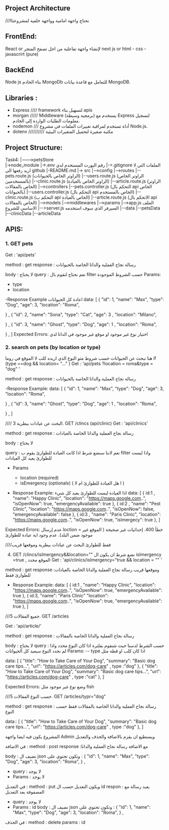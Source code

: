 ## Project Architecture

///نحتاج واجهة امامية وواجهة خلفية لمشروعناا


## FrontEnd:
React or  لإنشاء واجهة تفاعلية من اجل تصفح المتجر 
next js  or
html - css - javascrirt (pure)

## BackEnd
Node js  بناء الخادم
MongoDb للتعامل مع قاعدة بيانات MongoDB.


## Libraries :
- Express  ////  framework لتسهيل بناء apis
- morgan  /////    Middleware (برمجية وسيطة) يستخدم مع Express لتسجيل معلومات الطلبات الواردة إلى الخادم.
- nodemon  ///   أداة تستخدم لمراقبة تغييرات الملفات في مشروع Node.js.
- dotenv  //////////    مكتبة صغيرة لتحميل المتغيرات البيئية 

## Project Structure:
Task4:
|--->petsStore      
    |->node_module
    |->.env       رقم البورت المستخدم لدي
    |->.gitignore     الملفات التي لا اريد رفعها الى github
    |-README.md
    |-> src
        |-->config
        |-->routes
            |--pets.route.js     (الراوتر الخاص بالحيوانات)
            |--users.route.js     (الراوتر الخاص بالمستخدمين)
            |--clinic.route.js     (الراوتر الخاص بالعيادة)
            |--article.route.js     (الراوتر الخاص بالمقالات)
        |-->controllers
            |--pets.controller.js   (التحكم بال api الخاص  بالحيوانات)
            |--users.controller.js   (التحكم بال api الخاص بالمستخدم)
            |--clinic.route.js     (التحكم ب api الخاص بالعيادة)
            |--article.route.js     (الاتحكم بال api الخاص بالمقالات)
        |-->models
        |-->middlewares
            |-->params
        |-->app.js      الملف الاساسي للشروع
        |-->server.js    السيرفر الذي سوف استخدمه
        |--data
            |--petsData
            |--clinicData
            |--articleData

## APIS:

### 1. GET pets  

Get : 'api/pets'

method : get
response : رسالة نجاح العملية والداتا الخاصة بالحيوانات

body : لا يحتاج
query : نعم نحتاج لنقوم بال filter حسب الشروط الموجودة
Params: 
  - type
  - location

-Response Example  اعادة كل الحيوانات
data:
[
  {
    "id": 1,
    "name": "Max",
    "type": "Dog",
    "age": 3,
    "location": "Roma",

  } ,
  {
    "id": 2,
    "name": "Sona",
    "type": "Cat",
    "age": 3 ,
    "location": "Milano",

  } ,
  {
    "id": 3,
    "name": "Ghost",
    "type": "Dog",
    "age": 1 ,
    "location": "Roma",

  } ,
]
Expected Errors:
اختيار نوع غير موجود او موقع غير موجود في الداتا لدي


### 2. search on pets (by location or type)
هنا نبحث عن الحيوانات حسب شروط مثو النوع الذي اريده كلب لا  الموقع في روما 
if (type ==dog && location= "..." ) 
Get : 'api/pets ?location = roma&type = "dog" '

method : get
response : رسالة نجاح العملية والداتا الخاصة بالحيوانات

-Response Example:
data:
[
  {
    "id": 1,
    "name": "Max",
    "type": "Dog",
    "age": 3,
    "location": "Roma",

  } ,
  {
    "id": 3,
    "name": "Ghost",
    "type": "Dog",
    "age": 1 ,
    "location": "Roma",

  } ,
]


//// البحث عن عيادات بيطرية 
3. GET /clincs (api/clinic)
Get : 'api/clinics'

method : get
response : رسالة نجاح العملية والداتا الخاصة بالعيادات

body : لا يحتاج

query : نعم لاننا سنضع شرط اذا كانت العيادة للطوارئ يقوم ب filter واذا ليست للطوارئ يعيد كل العيادات

- Params
  - location (required)
  - isEmergency (optionals)  ( ا هل العيادة للطوارئ ام لا ) 


- Response Example:
اذا العيادة ليست للطوارئ يعيد كل شيء
data:
[
  {
    id:1 ,
    "name": "Happy Clinic",
    "location": "https://maps.google.com..",
    "isOpenNow": true,
    "emergencyAvailable": true
  },
  {
    id:2 ,
    "name": "Pest Clinic",
    "location": "https://maps.google.com..",
    "isOpenNow": false,
    "emergencyAvailable": false
  },
  {
    id:3 ,
    "name": "Paris Clinic",
    "location": "https://maps.google.com..",
    "isOpenNow": true,
    "isImergecy": true
  },
]

Expected Errors:
عدم إرسال loction = خطأ 400.
إحداثيات غير صحيحة (  الموقع غير موجود ضمن البلد).
عدم وجود اية عيادة للطوارئ


////فقط للطوارئ البحث عن عيادات بيطرية  وموقعها قريب

4. GET /clincs/isImergency&&location=""
نضع شرط ان يكون ال isImergency =true  , الموقع محدد
Get : 'api/clinics/isImergency="true && location = "" '

method : get
response :وموقعها قريب رسالة نجاح العملية والداتا الخاصة بالعيادات للطوارئ فقط

- Response Example:
data:
[
  {
    id:1 ,
    "name": "Happy Clinic",
    "location": "https://maps.google.com..",
    "isOpenNow": true,
    "emergencyAvailable": true
  },
  {
    id:3,
    "name": "Paris Clinic"
    "location": "https://maps.google.com..",
    "isOpenNow": true,
    "emergencyAvailable": true
  },
]



///جميع المقالات
5. GET /articles

Get : 'api/article/'

method : get
response : رسالة نجاح العملية والداتا الخاصة بالمقالات

body : لا يحتاج
query : حسب الشرط لدسنا حيث شنقوم بفلترة اذا كان النوع محدد واذا لم نحدد النوع سيعيد كل الحيوانات
Params:
-- type اذا كان كلب او قطة مثل 

data:
[
  {
    "title": "How to Take Care of Your Dog",
    "summary": "Basic dog care tips...",
    "url": "https://articles.com/dog-care" ,
    type :"dog"
  },
  {
    "title": "How to Take Care of Your Dog",
    "summary": "Basic dog care tips...",
    "url": "https://articles.com/dog-care" ,
    type :"cat"
  },
]

Expected Errors:
وضع نوع غير موجود مثل fish 


///حسب النوع المقالات
5. GET /articles/typr="dog"

method : get
response : رسالة نجاح العملية والداتا الخاصة بالمقالات فقط حسب النوع


data::
[
  {
    "title": "How to Take Care of Your Dog",
    "summary": "Basic dog care tips...",
    "url": "https://articles.com/dog-care" ,
    type :"dog"
  },
]






المشروع يكون فيه ايضا واجهة Admin ويستطيع ان يقزم بالاضافة والحذف والتعديل 

في الاضافة :
method : post
response :مع الاضافة رسالة نجاح العملية والداتا  

body : نضيف ال json وتكون تحتوي على :
  {
    "id": 1,
    "name": "Max",
    "type": "Dog",
    "age": 3,
    "location": "Roma",
  } ,
- query : لا يوجد
- Params : لا يوجد


في التعديل :
method : put
ويكون التعديل حسب ال id 
respon : يعيد رسالة مع المصفوفة بعد التعديل
- query : لا يوجد
- Params : id
body : نضيف ال json وتكون تحتوي على :
  {
    "id": 1,
    "name": "Max",
    "type": "Dog",
    "age": 3,
    "location": "Roma",
  } ,




في الحذف :
method : delete
params : id

